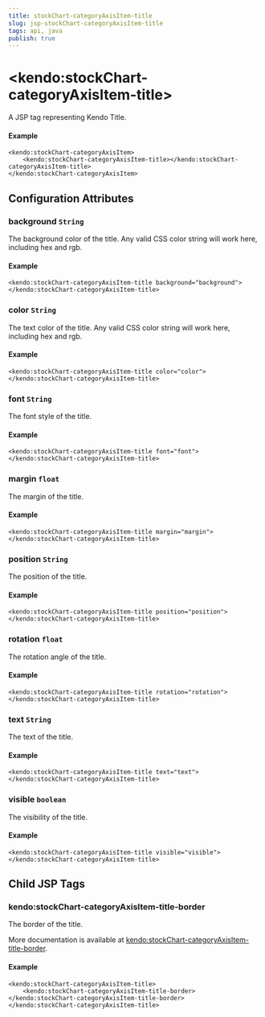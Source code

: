 ```yaml
---
title: stockChart-categoryAxisItem-title
slug: jsp-stockChart-categoryAxisItem-title
tags: api, java
publish: true
---
```


# \<kendo:stockChart-categoryAxisItem-title\>
A JSP tag representing Kendo Title.

#### Example
    <kendo:stockChart-categoryAxisItem>
        <kendo:stockChart-categoryAxisItem-title></kendo:stockChart-categoryAxisItem-title>
    </kendo:stockChart-categoryAxisItem>


## Configuration Attributes


### background `String`

The background color of the title. Any valid CSS color string will work here, including
hex and rgb.

#### Example
    <kendo:stockChart-categoryAxisItem-title background="background">
    </kendo:stockChart-categoryAxisItem-title>



### color `String`

The text color of the title. Any valid CSS color string will work here, including hex and rgb.

#### Example
    <kendo:stockChart-categoryAxisItem-title color="color">
    </kendo:stockChart-categoryAxisItem-title>



### font `String`

The font style of the title.

#### Example
    <kendo:stockChart-categoryAxisItem-title font="font">
    </kendo:stockChart-categoryAxisItem-title>



### margin `float`

The margin of the title.

#### Example
    <kendo:stockChart-categoryAxisItem-title margin="margin">
    </kendo:stockChart-categoryAxisItem-title>



### position `String`

The position of the title.

#### Example
    <kendo:stockChart-categoryAxisItem-title position="position">
    </kendo:stockChart-categoryAxisItem-title>



### rotation `float`

The rotation angle of the title.

#### Example
    <kendo:stockChart-categoryAxisItem-title rotation="rotation">
    </kendo:stockChart-categoryAxisItem-title>



### text `String`

The text of the title.

#### Example
    <kendo:stockChart-categoryAxisItem-title text="text">
    </kendo:stockChart-categoryAxisItem-title>



### visible `boolean`

The visibility of the title.

#### Example
    <kendo:stockChart-categoryAxisItem-title visible="visible">
    </kendo:stockChart-categoryAxisItem-title>



## Child JSP Tags

### kendo:stockChart-categoryAxisItem-title-border

The border of the title.

More documentation is available at [kendo:stockChart-categoryAxisItem-title-border](/api/wrappers/jsp/stockchart/categoryaxisitem-title-border).

#### Example

    <kendo:stockChart-categoryAxisItem-title>
        <kendo:stockChart-categoryAxisItem-title-border></kendo:stockChart-categoryAxisItem-title-border>
    </kendo:stockChart-categoryAxisItem-title>
 
